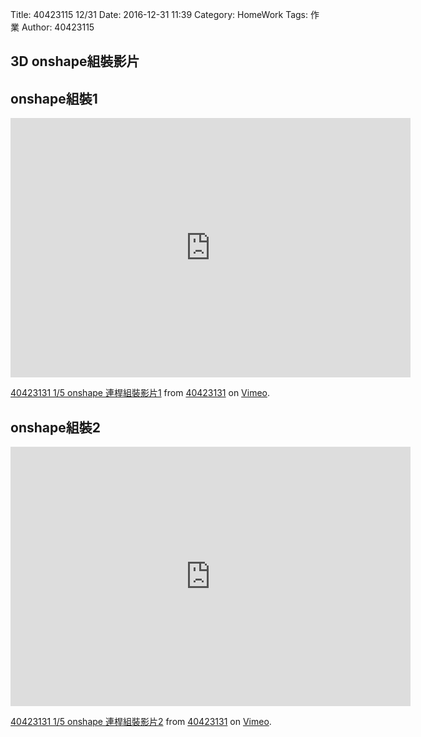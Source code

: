 Title: 40423115 12/31
Date: 2016-12-31 11:39
Category: HomeWork
Tags: 作業
Author: 40423115


<!-- PELICAN_END_SUMMARY -->


## 3D onshape組裝影片

## onshape組裝1 
<iframe src="https://player.vimeo.com/video/198165707" width="640" height="415" frameborder="0" webkitallowfullscreen mozallowfullscreen allowfullscreen></iframe>
<p><a href="https://vimeo.com/198165707">40423131 1/5 onshape 連桿組裝影片1</a> from <a href="https://vimeo.com/user44207151">40423131</a> on <a href="https://vimeo.com">Vimeo</a>.</p>

## onshape組裝2
<iframe src="https://player.vimeo.com/video/198165700" width="640" height="415" frameborder="0" webkitallowfullscreen mozallowfullscreen allowfullscreen></iframe>
<p><a href="https://vimeo.com/198165700">40423131 1/5 onshape 連桿組裝影片2</a> from <a href="https://vimeo.com/user44207151">40423131</a> on <a href="https://vimeo.com">Vimeo</a>.</p>